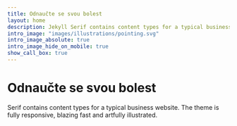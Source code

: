 ```yaml
---
title: Odnaučte se svou bolest
layout: home
description: Jekyll Serif contains content types for a typical business website. The theme is fully responsive, blazing fast and artfully illustrated.
intro_image: "images/illustrations/pointing.svg"
intro_image_absolute: true
intro_image_hide_on_mobile: true
show_call_box: true
---
```


# Odnaučte se svou bolest

Serif contains content types for a typical business website. The theme is fully responsive, blazing fast and artfully illustrated.
